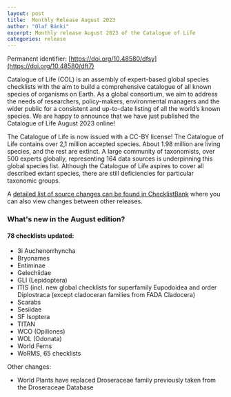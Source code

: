 ```yaml
---
layout: post
title:  Monthly Release August 2023
author: "Olaf Bánki"
excerpt: Monthly release August 2023 of the Catalogue of Life
categories: release
---
```


Permanent identifier: [https://doi.org/10.48580/dfsy](https://doi.org/10.48580/dft7)

Catalogue of Life (COL) is an assembly of expert-based global species checklists with the aim to build a comprehensive catalogue of all known species of organisms on Earth. As a global consortium, we aim to address the needs of researchers, policy-makers, environmental managers and the wider public for a consistent and up-to-date listing of all the world’s known species. We are happy to announce that we have just published the Catalogue of Life August 2023 online!

The Catalogue of Life is now issued with a CC-BY license! The Catalogue of Life contains over 2,1 million accepted species. About 1.98 million are living species, and the rest are extinct. A large community of taxonomists, over 500 experts globally, representing 164 data sources is underpinning this global species list.
Although the Catalogue of Life aspires to cover all described extant species, there are still deficiencies for particular taxonomic groups.

A [detailed list of source changes can be found in ChecklistBank](https://www.checklistbank.org/dataset/9923/sourcemetrics?hideUnchanged=true&releaseKey=9916) where you can also view changes between other releases.


### What's new in the August edition?


#### 78 checklists updated:

 * 3i Auchenorrhyncha
 * Bryonames
 * Entiminae
 * Gelechiidae
 * GLI (Lepidoptera)
 * ITIS (incl. new global checklists for superfamily Eupodoidea and order Diplostraca (except cladoceran families from FADA Cladocera)
 * Scarabs
 * Sesiidae
 * SF Isoptera
 * TITAN
 * WCO (Opiliones)
 * WOL (Odonata)
 * World Ferns
 * WoRMS, 65 checklists

Other changes:
 * World Plants have replaced Droseraceae family previously taken from the Droseraceae Database

